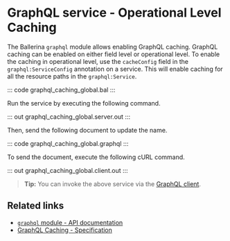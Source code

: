 # GraphQL service - Operational Level Caching

The Ballerina `graphql` module allows enabling GraphQL caching. GraphQL caching can be enabled on either field level or operational level. To enable the caching in operational level, use the `cacheConfig` field in the `graphql:ServiceConfig` annotation on a service. This will enable caching for all the resource paths in the `graphql:Service`.

::: code graphql_caching_global.bal :::

Run the service by executing the following command.

::: out graphql_caching_global.server.out :::

Then, send the following document to update the name.

::: code graphql_caching_global.graphql :::

To send the document, execute the following cURL command.

::: out graphql_caching_global.client.out :::

>**Tip:** You can invoke the above service via the [GraphQL client](/learn/by-example/graphql-client-query-endpoint/).

## Related links
- [`graphql` module - API documentation](https://lib.ballerina.io/ballerina/graphql/latest)
- [GraphQL Caching - Specification](/spec/graphql/#??????)
